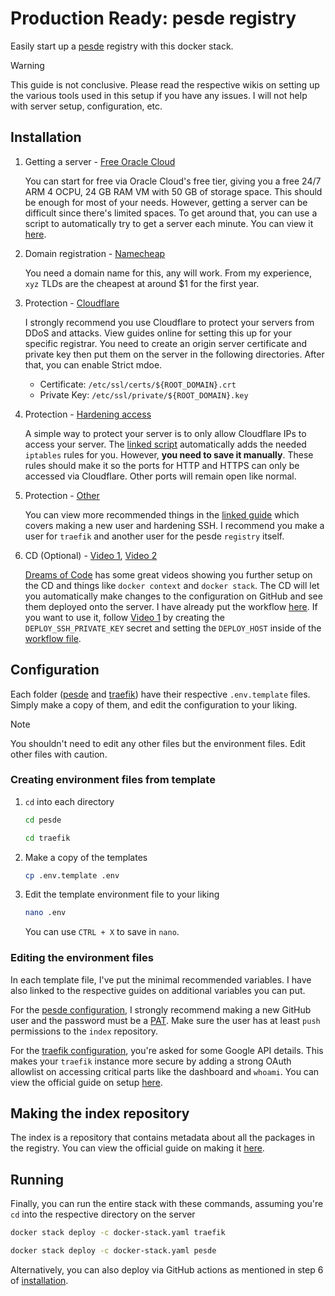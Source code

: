 # Production Ready: pesde registry

Easily start up a [pesde](https://pesde.dev/) registry with this docker stack.

> [!WARNING]
> This guide is not conclusive. Please read the respective wikis on setting up the various tools used in this setup if you have any issues. I will not help with server setup, configuration, etc.

## Installation

1. Getting a server - [Free Oracle Cloud](https://github.com/hitrov/oci-arm-host-capacity)

    You can start for free via Oracle Cloud's free tier, giving you a free 24/7 ARM 4 OCPU, 24 GB RAM VM with 50 GB of storage space. This should be enough for most of your needs. However, getting a server can be difficult since there's limited spaces. To get around that, you can use a script to automatically try to get a server each minute. You can view it [here](https://github.com/hitrov/oci-arm-host-capacity).

2. Domain registration - [Namecheap](https://www.namecheap.com/)

    You need a domain name for this, any will work. From my experience, `xyz` TLDs are the cheapest at around $1 for the first year.

3. Protection - [Cloudflare](https://www.cloudflare.com/en-gb/)

    I strongly recommend you use Cloudflare to protect your servers from DDoS and attacks. View guides online for setting this up for your specific registrar. You need to create an origin server certificate and private key then put them on the server in the following directories. After that, you can enable Strict mdoe.

    - Certificate: `/etc/ssl/certs/${ROOT_DOMAIN}.crt`
    - Private Key: `/etc/ssl/private/${ROOT_DOMAIN}.key`

4. Protection - [Hardening access](https://github.com/kingcc/cloudflare-ips-only/blob/master/host.sh)

    A simple way to protect your server is to only allow Cloudflare IPs to access your server. The [linked script](https://github.com/kingcc/cloudflare-ips-only/blob/master/host.sh) automatically adds the needed `iptables` rules for you. However, **you need to save it manually**. These rules should make it so the ports for HTTP and HTTPS can only be accessed via Cloudflare. Other ports will remain open like normal.

5. Protection - [Other](https://github.com/dreamsofcode-io/zenstats/blob/main/docs/vps-setup.md)

    You can view more recommended things in the [linked guide](https://github.com/dreamsofcode-io/zenstats/blob/main/docs/vps-setup.md) which covers making a new user and hardening SSH. I recommend you make a user for `traefik` and another user for the pesde `registry` itself.

6. CD (Optional) - [Video 1](https://www.youtube.com/watch?v=fuZoxuBiL9o), [Video 2](https://www.youtube.com/watch?v=F-9KWQByeU0)

    [Dreams of Code](https://www.youtube.com/@dreamsofcode) has some great videos showing you further setup on the CD and things like `docker context` and `docker stack`. The CD will let you automatically make changes to the configuration on GitHub and see them deployed onto the server. I have already put the workflow [here](./.github/workflows/deploy.yaml). If you want to use it, follow [Video 1](https://www.youtube.com/watch?v=fuZoxuBiL9o) by creating the `DEPLOY_SSH_PRIVATE_KEY` secret and setting the `DEPLOY_HOST` inside of the [workflow file](./.github/workflows/deploy.yaml).

## Configuration

Each folder ([pesde](./pesde/) and [traefik](./traefik/)) have their respective `.env.template` files. Simply make a copy of them, and edit the configuration to your liking.

> [!NOTE]
> You shouldn't need to edit any other files but the environment files. Edit other files with caution.

### Creating environment files from template

1. `cd` into each directory

    ```bash
    cd pesde
    ```

    ```bash
    cd traefik
    ```

2. Make a copy of the templates

    ```bash
    cp .env.template .env
    ```

3. Edit the template environment file to your liking

    ```bash
    nano .env
    ```

    You can use `CTRL + X` to save in `nano`.

### Editing the environment files

In each template file, I've put the minimal recommended variables. I have also linked to the respective guides on additional variables you can put.

For the [pesde configuration](./pesde/.env.template), I strongly recommend making a new GitHub user and the password must be a [PAT](https://docs.github.com/en/authentication/keeping-your-account-and-data-secure/managing-your-personal-access-tokens). Make sure the user has at least `push` permissions to the `index` repository.

For the [traefik configuration](./traefik/.env.template), you're asked for some Google API details. This makes your `traefik` instance more secure by adding a strong OAuth allowlist on accessing critical parts like the dashboard and `whoami`. You can view the official guide on setup [here](https://github.com/thomseddon/traefik-forward-auth/wiki/Provider-Setup#google).

## Making the index repository

The index is a repository that contains metadata about all the packages in the registry. You can view the official guide on making it [here](https://docs.pesde.dev/guides/self-hosting-registries/#making-the-index-repository).

## Running

Finally, you can run the entire stack with these commands, assuming you're `cd` into the respective directory on the server

```bash
docker stack deploy -c docker-stack.yaml traefik
```

```bash
docker stack deploy -c docker-stack.yaml pesde
```

Alternatively, you can also deploy via GitHub actions as mentioned in step 6 of [installation](#installation).
